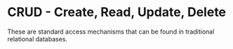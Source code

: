 # CRUD - Create, Read, Update, Delete

These are standard access mechanisms that can be found in traditional relational databases.

